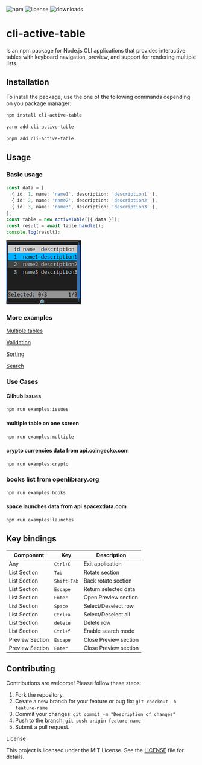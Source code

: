 ![npm](https://img.shields.io/npm/v/cli-active-table)
![license](https://img.shields.io/github/license/lex-rio/cli-active-table)
![downloads](https://img.shields.io/npm/dt/cli-active-table)

# cli-active-table

Is an npm package for Node.js CLI applications that provides interactive tables with keyboard navigation, preview, and support for rendering multiple lists.

## Installation

To install the package, use the one of the following commands depending on you package manager:

```sh
npm install cli-active-table
```

```sh
yarn add cli-active-table
```

```sh
pnpm add cli-active-table
```

## Usage

### Basic usage

```typescript
const data = [
  { id: 1, name: 'name1', description: 'description1' },
  { id: 2, name: 'name2', description: 'description2' },
  { id: 3, name: 'name3', description: 'description3' },
];
const table = new ActiveTable([{ data }]);
const result = await table.handle();
console.log(result);
```

![Screenshot 1](./assets/basic.png)

### More examples

[Multiple tables](./docs/examples/multiple.md)

[Validation](./docs/examples/validation.md)

[Sorting](./docs/examples/sorting.md)

[Search](./docs/examples/search.md)

### Use Сases

#### Gilhub issues

```sh
npm run examples:issues
```

#### multiple table on one screen

```sh
npm run examples:multiple
```

#### crypto currencies data from api.coingecko.com

```sh
npm run examples:crypto
```

### books list from openlibrary.org

```sh
npm run examples:books
```

#### space launches data from api.spacexdata.com

```sh
npm run examples:launches
```

## Key bindings

| Component       | Key         | Description           |
| --------------- | ----------- | --------------------- |
| Any             | `Ctrl+C`    | Exit application      |
| List Section    | `Tab`       | Rotate section        |
| List Section    | `Shift+Tab` | Back rotate section   |
| List Section    | `Escape`    | Return selected data  |
| List Section    | `Enter`     | Open Preview section  |
| List Section    | `Space`     | Select/Deselect row   |
| List Section    | `Ctrl+a`    | Select/Deselect all   |
| List Section    | `delete`    | Delete row            |
| List Section    | `Ctrl+f`    | Enable search mode    |
| Preview Section | `Escape`    | Close Preview section |
| Preview Section | `Enter`     | Close Preview section |

## Contributing

Contributions are welcome! Please follow these steps:

1. Fork the repository.
2. Create a new branch for your feature or bug fix: `git checkout -b feature-name`
3. Commit your changes: `git commit -m "Description of changes"`
4. Push to the branch: `git push origin feature-name`
5. Submit a pull request.

License

This project is licensed under the MIT License. See the [LICENSE](./LICENSE) file for details.
